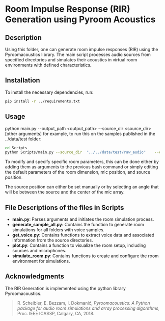 # Room Impulse Response (RIR) Generation using Pyroom Acoustics

## Description

Using this folder, one can generate room impulse responses (RIR) using the Pyroomacoustics library. The main script processes audio sources from specified directories and simulates their acoustics in virtual room environments with defined characteristics.

## Installation

To install the necessary dependencies, run:
```bash
pip install -r ../requirements.txt
```

## Usage

python main.py --output_path <output_path> --source_dir <source_dir> [other arguments]
for example, to run this on the samples published in the ../data/test folder:
```bash
cd Scripts
python Scripts/main.py --source_dir  "../../data/test/raw_audio"    --output_path  "../../data/test/simulated/"
```
To modify and specify specific room parameters, this can be done either by adding them as arguments to the previous bash command or simply editing the default parameters of the room dimension, mic position, and source position.

The source position can either be set manually or by selecting an angle that will be between the source and the center of the mic array.

## File Descriptions of the files in Scripts

- **main.py**:  Parses arguments and initiates the room simulation process.
- **generate_sample_all.py**: Contains the function to generate room simulations for all folders with voice samples.
- **get_voice.py**: Contains functions to extract voice data and associated information from the source directories.
- **plot.py**: Contains a function to visualize the room setup, including sources and microphones.
- **simulate_room.py**: Contains functions to create and configure the room environment for simulations.

## Acknowledgments

The RIR Generation is implemented using the python library Pyroomacoustics.
> R. Scheibler, E. Bezzam, I. Dokmanić, *Pyroomacoustics: A Python package for audio room simulations and array processing algorithms*, Proc. IEEE ICASSP, Calgary, CA, 2018.

  


